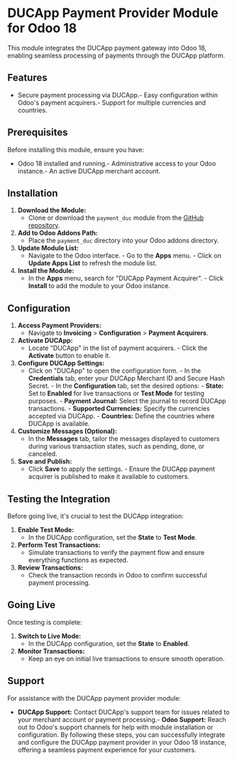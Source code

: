 # DUCApp Payment Provider Module for Odoo 18

This module integrates the DUCApp payment gateway into Odoo 18, enabling seamless processing of payments through the DUCApp platform.
## Features

- Secure payment processing via DUCApp.- Easy configuration within Odoo's payment acquirers.- Support for multiple currencies and countries.
## Prerequisites

Before installing this module, ensure you have:

- Odoo 18 installed and running.- Administrative access to your Odoo instance.- An active DUCApp merchant account.
## Installation

1. **Download the Module:**
   - Clone or download the `payment_duc` module from the [GitHub repository](https://github.com/voltusv/payment_duc/).
2. **Add to Odoo Addons Path:**
   - Place the `payment_duc` directory into your Odoo addons directory.
3. **Update Module List:**
   - Navigate to the Odoo interface.   - Go to the **Apps** menu.   - Click on **Update Apps List** to refresh the module list.
4. **Install the Module:**
   - In the **Apps** menu, search for "DUCApp Payment Acquirer".   - Click **Install** to add the module to your Odoo instance.
## Configuration

1. **Access Payment Providers:**
   - Navigate to **Invoicing** > **Configuration** > **Payment Acquirers**.
2. **Activate DUCApp:**
   - Locate "DUCApp" in the list of payment acquirers.   - Click the **Activate** button to enable it.
3. **Configure DUCApp Settings:**
   - Click on "DUCApp" to open the configuration form.   - In the **Credentials** tab, enter your DUCApp Merchant ID and Secure Hash Secret.   - In the **Configuration** tab, set the desired options:     - **State:** Set to **Enabled** for live transactions or **Test Mode** for testing purposes.     - **Payment Journal:** Select the journal to record DUCApp transactions.     - **Supported Currencies:** Specify the currencies accepted via DUCApp.     - **Countries:** Define the countries where DUCApp is available.
4. **Customize Messages (Optional):**
   - In the **Messages** tab, tailor the messages displayed to customers during various transaction states, such as pending, done, or canceled.
5. **Save and Publish:**
   - Click **Save** to apply the settings.   - Ensure the DUCApp payment acquirer is published to make it available to customers.
## Testing the Integration

Before going live, it's crucial to test the DUCApp integration:

1. **Enable Test Mode:**
   - In the DUCApp configuration, set the **State** to **Test Mode**.
2. **Perform Test Transactions:**
   - Simulate transactions to verify the payment flow and ensure everything functions as expected.
3. **Review Transactions:**
   - Check the transaction records in Odoo to confirm successful payment processing.
## Going Live

Once testing is complete:

1. **Switch to Live Mode:**
   - In the DUCApp configuration, set the **State** to **Enabled**.
2. **Monitor Transactions:**
   - Keep an eye on initial live transactions to ensure smooth operation.
## Support

For assistance with the DUCApp payment provider module:

- **DUCApp Support:** Contact DUCApp's support team for issues related to your merchant account or payment processing.- **Odoo Support:** Reach out to Odoo's support channels for help with module installation or configuration.
By following these steps, you can successfully integrate and configure the DUCApp payment provider in your Odoo 18 instance, offering a seamless payment experience for your customers.
